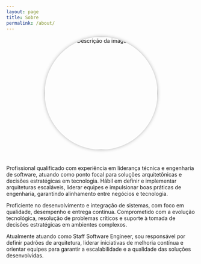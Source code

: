 ```yaml
---
layout: page
title: Sobre 
permalink: /about/
---
```

<html lang="pt-br">
   <head>
      <meta charset="UTF-8">
      <meta name="viewport" content="width=device-width, initial-scale=1.0">
      <title>Imagem Circular Centralizada</title>
      <style>
         .container-imagem {
         text-align: center;
         padding-bottom: 5%;
         }
         .imagem-circular {
         width: 300px;
         height: 300px;
         border-radius: 50%;
         object-fit: cover;
         box-shadow: 0 0 10px rgba(0,0,0,0.3);
         }
      </style>
   </head>
   <body>
      <div class="container-imagem">
         <img src="../assets/me.jpeg" alt="Descrição da imagem" class="imagem-circular">
      </div>
      <div>
         <p>
            Profissional qualificado com experiência em liderança técnica e 
            engenharia de software, atuando como ponto focal para soluções 
            arquitetônicas e decisões estratégicas em tecnologia. Hábil em 
            definir e implementar arquiteturas escaláveis, liderar equipes e 
            impulsionar boas práticas de engenharia, garantindo alinhamento 
            entre negócios e tecnologia. 
         </p>
         <p>
            Proficiente no desenvolvimento e integração de sistemas, com foco 
            em qualidade, desempenho e entrega contínua. Comprometido com a 
            evolução tecnológica, resolução de problemas críticos e suporte à 
            tomada de decisões estratégicas em ambientes complexos. 
         </p>
         <p>
            Atualmente atuando como Staff Software Engineer, sou responsável por 
            definir padrões de arquitetura, liderar iniciativas de melhoria 
            contínua e orientar equipes para garantir a escalabilidade e a 
            qualidade das soluções desenvolvidas.
         </p>
      </div>
   </body>
</html>

